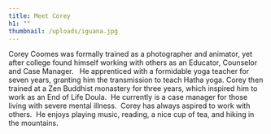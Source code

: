 ```yaml
---
title: Meet Corey
h1: ""
thumbnail: /uploads/iguana.jpg
---
```


Corey Coomes was formally trained as a photographer and animator, yet after college found himself working with others as an Educator, Counselor and Case Manager.   He apprenticed with a formidable yoga teacher for seven years, granting him the transmission to teach Hatha yoga. Corey then trained at a Zen Buddhist monastery for three years, which inspired him to work as an End of Life Doula.  He currently is a case manager for those living with severe mental illness.  Corey has always aspired to work with others.  He enjoys playing music, reading, a nice cup of tea, and hiking in the mountains.

